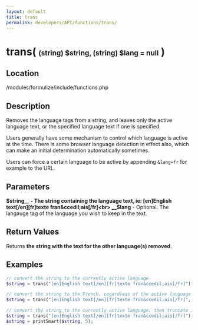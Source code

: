 ```yaml
---
layout: default
title: trans
permalink: developers/API/functions/trans/
---
```


# trans( <span style='font-size: 14pt;'>(string) $string, (string) $lang = null</span> )

## Location

/modules/formulize/include/functions.php

## Description

Removes the language tags from a string, and leaves only the active language text, or the specified language text if one is specified.

Users generally have some mechanism to control which language is active at the time. There is some browser language detection in effect also, which can make an initial determination automatically sometimes.

Users can force a certain language to be active by appending `&lang=fr` for example to the URL.

## Parameters

__$string__ - The string containing the language text, ie: [en]English text[/en][fr]texte fran&ccedil;ais[/fr]<br>
__$lang__ - Optional. The langauge tag of the language you wish to keep in the text.

## Return Values

Returns __the string with the text for the other language(s) removed__.

## Examples

~~~php
// convert the string to the currently active language
$string = trans("[en]English text[/en][fr]texte fran&ccedil;ais[/fr]");
~~~

~~~php
// convert the string to the French, regardless of the active language
$string = trans("[en]English text[/en][fr]texte fran&ccedil;ais[/fr]", "fr");
~~~

~~~php
// convert the string to the currently active language, then truncate it to five characters
$string = trans("[en]English text[/en][fr]texte fran&ccedil;ais[/fr]");
$string = printSmart($string, 5);
~~~


